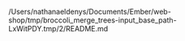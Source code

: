 /Users/nathanaeldenys/Documents/Ember/web-shop/tmp/broccoli_merge_trees-input_base_path-LxWitPDY.tmp/2/README.md